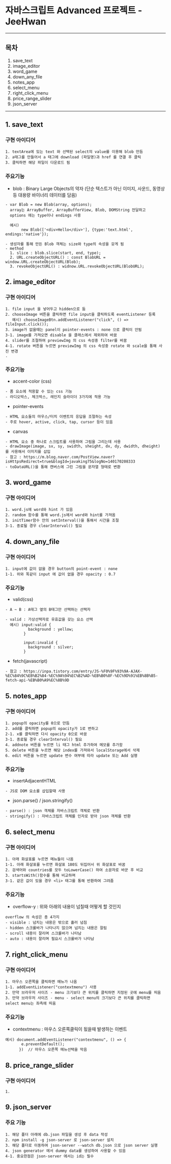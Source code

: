 # 자바스크립트 Advanced 프로젝트 - JeeHwan

---

## 목차

1. save_text
2. image_editor
3. word_game
4. down_any_file
5. notes_app
6. select_menu
7. right_click_menu
8. price_range_slider
9. json_server

---

## 1. save_text

### 구현 아이디어

```
1. textArea에 있는 text 와 선택된 select의 value를 이용해 blob 만듬
2. a태그를 만들어서 a 태그에 download (파일명)과 href 를 연결 후 클릭
3. 클릭하면 해당 파일이 다운로드 됨
```

### 주요기능

- blob : Binary Large Objects의 약자
  (단순 텍스트가 아닌 이미지, 사운드, 동영상 등 대용량 바이너리 데이터를 담음)

```
- var Blob = new Blob(array, options);
  array는 ArrayBuffer, ArrayBufferView, Blob, DOMString 전달하고
  options 에는 type이나 endings 사용

  예시)
       new Blob(['<div>Hello</div>'], {type:'text.html', endings:'native'});

- 생성자를 통해 만든 Blob 객체는 size와 type의 속성을 갖게 됨
- method
  1. slice : blob.slice(start, end, type);
  2. URL.createObjectURL() : const BlobURL = window.URL.createObjectURL(Blob);
  3. revokeObjectURL() : widnow.URL.revokeObjectURL(BlobURL);
```

## 2. image_editor

### 구현 아이디어

```
1. file input 을 넣어두고 hidden으로 둠
2. chooseImage 버튼을 클릭하면 file input을 클릭하도록 eventListener 등록
   예시) chooseImageBtn.addEventListener("click", () => fileInput.click());
3. image가 없을때는 panel이 pointer-events : none 으로 클릭이 안됨
3-1. image를 가져오면 disable 을 클래스에서 제외하여 바꿈
4. slider를 조절하여 previewImg 의 css 속성중 filter를 바꿈
4-1. rotate 버튼을 누르면 previewImg 의 css 속성중 rotate 와 scale을 통해 사진 변경
.
```

### 주요기능

- accent-color (css)

```
- 폼 요소에 적용할 수 있는 css 기능
- 라디오박스, 체크박스, 레인지 슬라이더 3가지에 적용 가능

```

- pointer-events

```
- HTML 요소들의 마우스/터치 이벤트의 응답을 조절하는 속성
- 주로 hover, active, click, tap, cursor 등이 있음
```

- canvas

```
- HTML 요소 중 하나로 스크립트를 사용하여 그림을 그리는데 사용
- drawImage(image, sx, sy, swidth, sheight, dx, dy, dwidth, dheight) 를 사용해서 이미지를 삽입
- 참고 : https://m.blog.naver.com/PostView.naver?isHttpsRedirect=true&blogId=javaking75&logNo=140170208333
- toDataURL()을 통해 캔버스에 그린 그림을 문자열 형태로 변환
```

## 3. word_game

### 구현 아이디어

```
1. word.js에 word와 hint 가 있음
2. random 함수를 통해 word.js에서 word와 hint를 가져옴
3. initTimer함수 안의 setInterval()을 통해서 시간을 조절
3-1. 종료될 경우 clearInterval() 필요
```

## 4. down_any_file

### 구현 아이디어

```
1. input에 값이 없을 경우 button의 point-event : none
1-1. 위와 똑같이 input 에 값이 없을 경우 opacity : 0.7
```

### 주요기능

- valid(css)

```
- A ~ B : A태그 옆의 B태그만 선택하는 선택자

- valid : 가상선택자로 유효값을 갖는 요소 선택
  예시) input:valid {
          background : yellow;
        }

        input:invalid {
          background : silver;
        }
```

- fetch(javascript)

```
- 참고 : https://inpa.tistory.com/entry/JS-%F0%9F%93%9A-AJAX-%EC%84%9C%EB%B2%84-%EC%9A%94%EC%B2%AD-%EB%B0%8F-%EC%9D%91%EB%8B%B5-fetch-api-%EB%B0%A9%EC%8B%9D
```

## 5. notes_app

### 구현 아이디어

```
1. popup의 opacity를 0으로 만듬
2. add를 클릭하면 popup의 opacity가 1로 변하고
2-1. x를 클릭하면 다시 opacity 0으로 바꿈
3-1. 종료될 경우 clearInterval() 필요
4. addnote 버튼을 누르면 li 태그 html 추가하여 메모를 추가함
5. delete 버튼을 누르면 해당 index를 가져와서 localStorage에서 삭제
6. edit 버튼을 누르면 update 변수 여부에 따라 update 또는 Add 실행
```

### 주요기능

- insertAdjacentHTML

```
- JS로 DOM 요소를 삽입할때 사용
```

- json.parse() / json.stringify()

```
- parse() : json 객체를 자바스크립트 객체로 반환
- stringify() : 자바스크립트 객체를 인자로 받아 json 객체를 반환

```

## 6. select_menu

### 구현 아이디어

```
1. 아래 화살표를 누르면 메뉴들이 나옴
1-1. 아래 화살표를 누르면 화살표 180도 뒤집어서 위 화살표로 바꿈
2. 검색어와 countries를 모두 toLowerCase() 하여 소문자로 바꾼 후 비교
3. startsWith()함수를 통해 비교하며
3-1. 같은 값이 있을 경우 <li> 태그를 통해 반환하여 그려줌
```

### 주요기능

- overflow-y : 위와 아래의 내용이 넘칠때 어떻게 할 것인지

```
overflow 의 속성은 총 4가지
- visible : 넘치는 내용은 밖으로 흘러 넘침
- hidden 스크롤바가 나타나지 않으며 넘치는 내용은 잘림
- scroll 내용이 잘리며 스크롤바가 나타남
- auto : 내용이 잘리며 필요시 스크롤바가 나타남
```

## 7. right_click_menu

### 구현 아이디어

```
1. 마우스 오른쪽을 클릭하면 메뉴가 나옴
1-1. addEventListener("contextmenu") 사용
2. 만약 브라우저 사이즈 - menu 크기보다 큰 위치를 클릭하면 지정된 곳에 menu를 띄움
3. 만약 브라우저 사이즈 - menu - select menu의 크기보다 큰 위치를 클릭하면 select menu는 좌측에 띄움
```

### 주요기능

- contextmenu : 마우스 오른쪽클릭이 됬을때 발생하는 이벤트

```
예시) document.addEventListener("contextmenu", () => {
       e.preventDefault();
      })  // 마우스 오른쪽 메뉴선택을 막음
```

## 8. price_range_slider

### 구현 아이디어

```
1.

```

## 9. json_server

### 주요 기능

```
1. 해당 폴더 아래에 db.json 파일을 생성 후 data 작성
2. npm install -g json-server 로 json-server 설치
3. 해당 폴더로 이동하여 json-server --watch db.json 으로 json server 실행
4. json generator 에서 dummy data를 생성하여 사용할 수 있음
4-1. 중요한점은 json-server 에서는 id는 필수

```
